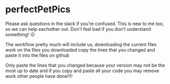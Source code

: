 # perfectPetPics
Please ask questions in the slack if you're confused. This is new to me too, so we can help eachother out. Don't feel bad if you don't understand something! :D

The workflow pretty much will include us,
  downloading the current files
  work on the files you downloaded
  copy the lines that you changed and paste it into the files on github
  
Only paste the lines that you changed because your version may not be the most up to date and if you copy and paste all your code you may remove work other people have done!!!!
